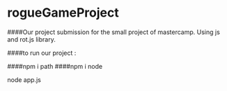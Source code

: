 # rogueGameProject
####Our project submission for the small project of mastercamp. Using js and rot.js library.

####to run our project : 


####npm i path
####npm i node

node app.js

